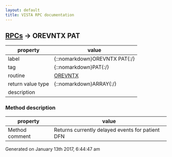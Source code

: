 ```yaml
---
layout: default
title: VISTA RPC documentation
---
```




## [RPCs](TableOfContent.md) &#8594; OREVNTX PAT 

 property | value 
--- | --- 
 label | {::nomarkdown}OREVNTX PAT{:/}
 tag | {::nomarkdown}PAT{:/}
 routine | [OREVNTX](http://code.osehra.org/dox/Routine_OREVNTX_source.html)
 return value type | {::nomarkdown}ARRAY{:/}
 description | 


### Method description

 property | value 
 --- | --- 
 Method comment | Returns currently delayed events for patient DFN




 Generated on January 13th 2017, 6:44:47 am